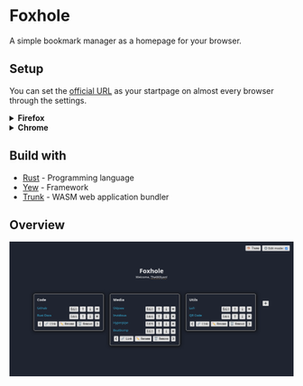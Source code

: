 # Foxhole
A simple bookmark manager as a homepage for your browser.

## Setup
You can set the [official URL](https://thewillyan.github.io/foxhole/) as your
startpage on almost every browser through the settings.

<details>
<summary><b>Firefox</b></summary>

Go to `Settings > Home > New Windows and Tabs > Custom URLs`
and then copy and paste the Foxhole URL in the input field.
</details>

<details>
<summary><b>Chrome</b></summary>

For any chromium based browsers you should go to 
`Menu > Settings > Appearance > Show home button > New tab page`
and then copy and paste the Foxhole URL in the input field.
</details>

## Build with
- [Rust](https://www.rust-lang.org/) - Programming language
- [Yew](https://yew.rs/) - Framework
- [Trunk](https://trunkrs.dev/) - WASM web application bundler
 
## Overview
![Foxhole Screenshot](.misc/foxhole.png)

